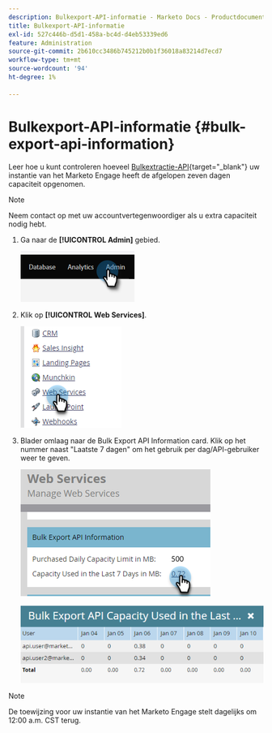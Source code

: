 ```yaml
---
description: Bulkexport-API-informatie - Marketo Docs - Productdocumentatie
title: Bulkexport-API-informatie
exl-id: 527c446b-d5d1-458a-bc4d-d4eb53339ed6
feature: Administration
source-git-commit: 2b610cc3486b745212b0b1f36018a83214d7ecd7
workflow-type: tm+mt
source-wordcount: '94'
ht-degree: 1%

---
```


# Bulkexport-API-informatie {#bulk-export-api-information}

Leer hoe u kunt controleren hoeveel [Bulkextractie-API](https://experienceleague.adobe.com/en/docs/marketo-developer/marketo/rest/bulk-extract/bulk-extract){target="_blank"} uw instantie van het Marketo Engage heeft de afgelopen zeven dagen capaciteit opgenomen.

>[!NOTE]
>
>Neem contact op met uw accountvertegenwoordiger als u extra capaciteit nodig hebt.

1. Ga naar de **[!UICONTROL Admin]** gebied.

   ![](assets/bulk-export-api-information-1.png)

1. Klik op **[!UICONTROL Web Services]**.

   ![](assets/bulk-export-api-information-2.png)

1. Blader omlaag naar de Bulk Export API Information card. Klik op het nummer naast &quot;Laatste 7 dagen&quot; om het gebruik per dag/API-gebruiker weer te geven.

   ![](assets/bulk-export-api-information-3.png)

   ![](assets/bulk-export-api-information-4.png)

>[!NOTE]
>
>De toewijzing voor uw instantie van het Marketo Engage stelt dagelijks om 12:00 a.m. CST terug.
